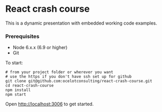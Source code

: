 # React crash course
 
This is a dynamic presentation with embedded working code examples.

### Prerequisites

+ Node 6.x.x (6.9 or higher)
+ Git
 
To start:

```
# from your project folder or wherever you want
# use the https if you don't have ssh set up for github
git clone git@github.com:ocelotconsulting/react-crash-course.git
cd react-crash-course
npm install 
npm start
```

Open [http://localhost:3006](http://localhost:3006) to get started.
